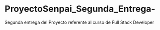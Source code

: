 # ProyectoSenpai_Segunda_Entrega-
Segunda entrega del Proyecto referente al curso de Full Stack Developer
